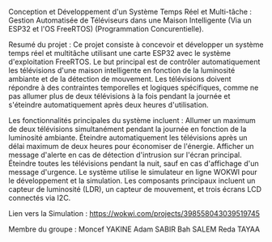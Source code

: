 Conception et Développement d'un Système Temps Réel et Multi-tâche : Gestion Automatisée de Téléviseurs dans une Maison Intelligente (Via un ESP32 et l'OS FreeRTOS) (Programmation Concurentielle).

Resumé du projet : 
Ce projet consiste à concevoir et développer un système temps réel et multitâche utilisant une carte ESP32 avec le système d'exploitation FreeRTOS. Le but principal est de contrôler automatiquement les télévisions d'une maison intelligente en fonction de la luminosité ambiante et de la détection de mouvement. Les télévisions doivent répondre à des contraintes temporelles et logiques spécifiques, comme ne pas allumer plus de deux télévisions à la fois pendant la journée et s'éteindre automatiquement après deux heures d'utilisation.

Les fonctionnalités principales du système incluent :
Allumer un maximum de deux télévisions simultanément pendant la journée en fonction de la luminosité ambiante.
Éteindre automatiquement les télévisions après un délai maximum de deux heures pour économiser de l'énergie.
Afficher un message d'alerte en cas de détection d'intrusion sur l'écran principal.
Éteindre toutes les télévisions pendant la nuit, sauf en cas d'affichage d'un message d'urgence.
Le système utilise le simulateur en ligne WOKWI pour le développement et la simulation. Les composants principaux incluent un capteur de luminosité (LDR), un capteur de mouvement, et trois écrans LCD connectés via I2C.

Lien vers la Simulation : 
https://wokwi.com/projects/398558043039519745

Membre du groupe : 
Moncef YAKINE
Adam SABIR
Bah SALEM
Reda TAYAA
